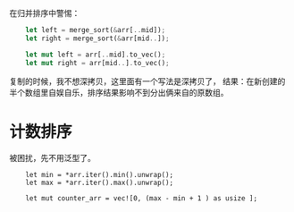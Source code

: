 
在归并排序中警惕：

```rust
    let left = merge_sort(&arr[..mid]);
    let right = merge_sort(&arr[mid..]);

    let mut left = arr[..mid].to_vec();
    let mut right = arr[mid..].to_vec();
```

复制的时候，我不想深拷贝，这里面有一个写法是深拷贝了， 结果：在新创建的半个数组里自娱自乐，排序结果影响不到分出俩来自的原数组。



# 计数排序
被困扰，先不用泛型了。
```
    let min = *arr.iter().min().unwrap();
    let max = *arr.iter().max().unwrap();
    
    let mut counter_arr = vec![0, (max - min + 1 ) as usize ];
```